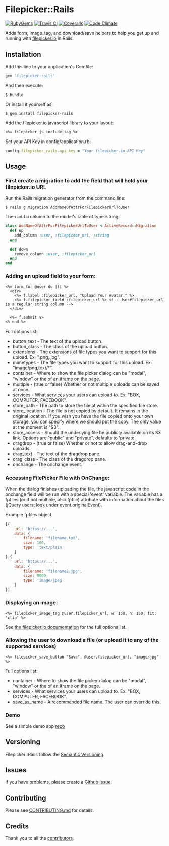 # Filepicker::Rails
[![RubyGems][gem_version_badge]][ruby_gems]
[![Travis CI][travis_ci_badge]][travis_ci]
[![Coveralls][coveralls_badge]][coveralls]
[![Code Climate][code_climate_badge]][code_climate]

Adds form, image_tag, and download/save helpers to help you get up and running with [filepicker.io](http://filepicker.io) in Rails.

## Installation

Add this line to your application's Gemfile:

```ruby
gem 'filepicker-rails'
```

And then execute:

    $ bundle

Or install it yourself as:

    $ gem install filepicker-rails

Add the filepicker.io javascript library to your layout:

```erb
<%= filepicker_js_include_tag %>
```

Set your API Key in config/application.rb:

```ruby
config.filepicker_rails.api_key = "Your filepicker.io API Key"
```

## Usage
### First create a migration to add the field that will hold your filepicker.io URL
Run the Rails migration generator from the command line:

    $ rails g migration AddNameOfAttrForFilepickerUrlToUser

Then add a column to the model's table of type :string:

```ruby
class AddNameOfAttrForFilepickerUrlToUser < ActiveRecord::Migration
  def up
    add_column :user, :filepicker_url, :string
  end

  def down
    remove_column :user, :filepicker_url
  end
end
```


### Adding an upload field to your form:

```erb
<%= form_for @user do |f| %>
  <div>
    <%= f.label :filepicker_url, "Upload Your Avatar:" %>
    <%= f.filepicker_field :filepicker_url %> <!-- User#filepicker_url is a regular string column -->
  </div>

  <%= f.submit %>
<% end %>
```
Full options list:

* button_text - The text of the upload button.
* button_class - The class of the upload button.
* extensions - The extensions of file types you want to support for this upload. Ex: ".png,.jpg".
* mimetypes - The file types you want to support for this upload. Ex: "image/png,text/*".
* container - Where to show the file picker dialog can be "modal", "window" or the
of an iframe on the page.
* multiple - (true or false) Whether or not multiple uploads can be saved at once.
* services - What services your users can upload to. Ex: "BOX, COMPUTER, FACEBOOK".
* store_path - The path to store the file at within the specified file store.
* store_location - The file is not copied by default. It remains in the original location. If you wish you have the file copied onto your own storage, you can specify where we should put the copy. The only value at the moment is "S3".
* store_access - Should the underlying file be publicly available on its S3 link. Options are "public" and "private", defaults to 'private'.
* dragdrop - (true or false) Whether or not to allow drag-and-drop uploads.
* drag_text - The text of the dragdrop pane.
* drag_class - The class of the dragdrop pane.
* onchange - The onchange event.

### Accessing FilePicker File with OnChange:

When the dialog finishes uploading the file, the javascript code in the onchange field will be run with a special 'event' variable. The variable has a fpfiles (or if not multiple, also fpfile) attribute with information about the files (jQuery users: look under event.originalEvent).

Example fpfiles object:
```javascript
[{
    url: 'https://...',
    data: {
        filename: 'filename.txt',
        size: 100,
        type: 'text/plain'
    }
},{
    url: 'https://...',
    data: {
        filename: 'filename2.jpg',
        size: 9000,
        type: 'image/jpeg'
    }
}]
```

### Displaying an image:

```erb
<%= filepicker_image_tag @user.filepicker_url, w: 160, h: 160, fit: 'clip' %>
```

See [the filepicker.io documentation](https://developers.filepicker.io/docs/web/#fpurl-images) for the full options list.


### Allowing the user to download a file (or upload it to any of the supported services)

```erb
<%= filepicker_save_button "Save", @user.filepicker_url, "image/jpg" %>
```

Full options list:

* container - Where to show the file picker dialog can be "modal", "window" or the
of an iframe on the page.
* services - What services your users can upload to. Ex: "BOX, COMPUTER, FACEBOOK".
* save_as_name - A recommended file name. The user can override this.

### Demo

See a simple demo app [repo](https://github.com/maxtilford/filepicker-rails-demo)

## Versioning

Filepicker::Rails follow the [Semantic Versioning](http://semver.org/).

## Issues

If you have problems, please create a [Github Issue](https://github.com/Ink/filepicker-rails/issues).

## Contributing

Please see [CONTRIBUTING.md](https://github.com/Ink/filepicker-rails/blob/master/CONTRIBUTING.md) for details.

## Credits

Thank you to all the [contributors](https://github.com/Ink/filepicker-rails/graphs/contributors).

[gem_version_badge]: https://badge.fury.io/rb/filepicker-rails.png
[ruby_gems]: http://rubygems.org/gems/filepicker-rails
[travis_ci]: http://travis-ci.org/Ink/filepicker-rails
[travis_ci_badge]: https://secure.travis-ci.org/Ink/filepicker-rails.png
[code_climate]: https://codeclimate.com/github/Ink/filepicker-rails
[code_climate_badge]: https://codeclimate.com/github/Ink/filepicker-rails.png
[coveralls]: https://coveralls.io/r/Ink/filepicker-rails
[coveralls_badge]: https://coveralls.io/repos/Ink/filepicker-rails/badge.png?branch=master


